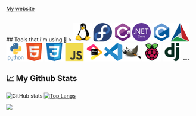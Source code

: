 <a href="https://lpka.me">My website</a>

<br>
## Tools that i'm using 🧰
 <!-- OS !-->
> <img src="https://raw.githubusercontent.com/devicons/devicon/master/icons/linux/linux-original.svg" alt="Linux Penguin" width="50" height="50"/> <img
src="https://github.com/devicons/devicon/blob/master/icons/fedora/fedora-original.svg" alt="Fedora Linux" width="50" height="50"/> <!-- Programming Languages !--> <img
src="https://github.com/devicons/devicon/blob/master/icons/csharp/csharp-original.svg" alt="Csharp" width="50" height="50"/><img 
src="https://github.com/devicons/devicon/blob/master/icons/dotnetcore/dotnetcore-original.svg" alt="Dotnet core" width="50" height="50"/> <img
src="https://github.com/devicons/devicon/blob/master/icons/c/c-original.svg" alt="C" width="50" height="50"/><img
src="https://github.com/devicons/devicon/blob/master/icons/cmake/cmake-original.svg" alt="CMake" width="50" height="50"/> <img                             
src="https://github.com/devicons/devicon/blob/master/icons/python/python-original-wordmark.svg" alt="Python" width="50" height="50"/><img
src="https://github.com/devicons/devicon/blob/master/icons/html5/html5-original.svg" alt="html5" width="50" height="50"/> <img                             src="https://github.com/devicons/devicon/blob/master/icons/css3/css3-original.svg" alt="css3" width="50" height="50"/> <img                             src="https://github.com/devicons/devicon/blob/master/icons/javascript/javascript-original.svg" alt="css3" width="50" height="50"/><!-- Ide's !--> <img
src="https://github.com/devicons/devicon/blob/master/icons/jetbrains/jetbrains-original.svg" alt="Jetbrains" width="50" height="50"/><img 
src="https://github.com/devicons/devicon/blob/master/icons/vscode/vscode-original.svg" alt="vs code" width="50" height="50"/><img
src="https://github.com/devicons/devicon/blob/master/icons/gimp/gimp-original.svg" alt="Gimp" width="50" height="50"/> <!-- Other Stuff !--><img
src="https://github.com/devicons/devicon/blob/master/icons/raspberrypi/raspberrypi-original.svg" alt="Raspberry pi" width="50" height="50"/> <img
src="https://raw.githubusercontent.com/devicons/devicon/master/icons/django/django-plain.svg" alt="Django" width="50" height="50"/>
---

## 📈 My Github Stats

![GitHub stats](https://github-readme-stats.vercel.app/api?username=Lepkazielona&show_icons=true&theme=merko&layout=compact)
[![Top Langs](https://github-readme-stats.vercel.app/api/top-langs/?username=Lepkazielona&layout=compact&theme=merko)](https://github.com/anuraghazra/github-readme-stats)



  ![](https://komarev.com/ghpvc/?username=Lepkazielona)
